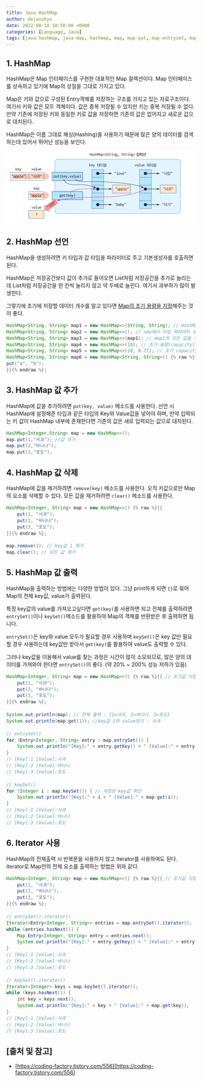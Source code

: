 ```yaml
---
title: Java HashMap
author: dejavuhyo
date: 2022-08-18 10:50:00 +0900
categories: [Language, Java]
tags: [java-hashmap, java-map, hashmap, map, map-put, map-entryset, map-keyset, 자바-hashmap, 자바-map, hashmap-선언, hashmap-값-추가, hashmap-값-삭제, hashmap-값-출력]
---
```


## 1. HashMap
HashMap은 Map 인터페이스를 구현한 대표적인 Map 컬렉션이다. Map 인터페이스를 상속하고 있기에 Map의 성질을 그대로 가지고 있다.

Map은 키와 값으로 구성된 Entry객체를 저장하는 구조를 가지고 있는 자료구조이다. 여기서 키와 값은 모두 객체이다. 값은 중복 저장될 수 있지만 키는 중복 저장될 수 없다. 만약 기존에 저장된 키와 동일한 키로 값을 저장하면 기존의 값은 없어지고 새로운 값으로 대치된다.

HashMap은 이름 그대로 해싱(Hashing)을 사용하기 때문에 많은 양의 데이터를 검색하는데 있어서 뛰어난 성능을 보인다.

![java-hashmap](/assets/img/2022-08-18-java-hashmap/java-hashmap.png)

## 2. HashMap 선언
HashMap을 생성하려면 키 타입과 값 타입을 파라미터로 주고 기본생성자를 호출하면 된다.

HashMap은 저장공간보다 값이 추가로 들어오면 List처럼 저장공간을 추가로 늘리는데 List처럼 저장공간을 한 칸씩 늘리지 않고 약 두배로 늘린다. 여기서 과부하가 많이 발생한다.

그렇기에 초기에 저장할 데이터 개수를 알고 있다면 [Map의 초기 용량을 지정](https://d2.naver.com/helloworld/831311)해주는 것이 좋다.

```java
HashMap<String, String> map1 = new HashMap<>(String, String); // HashMap생성
HashMap<String, String> map2 = new HashMap<>(); // new에서 타입 파라미터 생략가능
HashMap<String, String> map3 = new HashMap<>(map1); // map1의 모든 값을 가진 HashMap생성
HashMap<String, String> map4 = new HashMap<>(10); // 초기 용량(capacity)지정
HashMap<String, String> map5 = new HashMap<>(10, 0.7f); // 초기 capacity, load factor 지정
HashMap<String, String> map6 = new HashMap<String, String>() {% raw %}{{ // 초기값 지정
put("a", "b");
}}{% endraw %};
```

## 3. HashMap 값 추가
HashMap에 값을 추가하려면 `put(key, value)` 메소드를 사용한다. 선언 시 HashMap에 설정해준 타입과 같은 타입의 Key와 Value값을 넣어야 하며, 만약 입력되는 키 값이 HashMap 내부에 존재한다면 기존의 값은 새로 입력되는 값으로 대치된다.

```java
HashMap<Integer,String> map = new HashMap<>();
map.put(1,"사과"); //값 추가
map.put(2,"바나나");
map.put(3,"포도");
```

## 4. HashMap 값 삭제
HashMap에 값을 제거하려면 `remove(key)` 메소드를 사용한다. 오직 키값으로만 Map의 요소를 삭제할 수 있다. 모든 값을 제거하려면 `clear()` 메소드를 사용한다.

```java
HashMap<Integer, String> map = new HashMap<>() {% raw %}{{
    put(1, "사과");
    put(2, "바나나");
    put(3, "포도");
}}{% endraw %};

map.remove(1); // key값 1 제거
map.clear(); // 모든 값 제거
```

## 5. HashMap 값 출력
HashMap을 출력하는 방법에는 다양한 방법이 있다. 그냥 print하게 되면 `{}`로 묶어 Map의 전체 key값, value가 출력된다.

특정 key값의 value를 가져오고싶다면 `get(key)`를 사용하면 되고 전체를 출력하려면 `entrySet()`이나 `keySet()`메소드를 활용하여 Map의 객체를 반환받은 후 출력하면 됩니다.

`entrySet()`은 key와 value 모두가 필요할 경우 사용하며 `keySet()`은 key 값만 필요할 경우 사용하는데 key값만 받아서 `get(key)`를 활용하여 value도 출력할 수 있다.

그러나 key값을 이용해서 value를 찾는 과정은 시간이 많이 소모되므로, 많은 양의 데이터를 가져와야 한다면 `entrySet()`이 좋다. (약 20% ~ 200% 성능 저하가 있음)

```java
HashMap<Integer, String> map = new HashMap<>() {% raw %}{{ // 초기값 지정
    put(1, "사과");
    put(2, "바나나");
    put(3, "포도");
}}{% endraw %};

System.out.println(map); // 전체 출력 : {1=사과, 2=바나나, 3=포도}
System.out.println(map.get(1)); //key값 1의 value얻기 : 사과

// entrySet()
for (Entry<Integer, String> entry : map.entrySet()) {
    System.out.println("[Key]:" + entry.getKey() + " [Value]:" + entry.getValue());
}
// [Key]:1 [Value]:사과
// [Key]:2 [Value]:바나나
// [Key]:3 [Value]:포도

// keySet()
for (Integer i : map.keySet()) { // 저장된 key값 확인
    System.out.println("[Key]:" + i + " [Value]:" + map.get(i));
}
// [Key]:1 [Value]:사과
// [Key]:2 [Value]:바나나
// [Key]:3 [Value]:포도
```

## 6. Iterator 사용
HashMap의 전체출력 시 반복문을 사용하지 않고 Iterator를 사용하여도 된다. iterator로 Map안의 전체 요소를 출력하는 방법은 위와 같다.

```java
HashMap<Integer, String> map = new HashMap<>() {% raw %}{{ // 초기값 지정
    put(1, "사과");
    put(2, "바나나");
    put(3, "포도");
}}{% endraw %};

// entrySet().iterator()
Iterator<Entry<Integer, String>> entries = map.entrySet().iterator();
while (entries.hasNext()) {
    Map.Entry<Integer, String> entry = entries.next();
    System.out.println("[Key]:" + entry.getKey() + " [Value]:" + entry.getValue());
}
// [Key]:1 [Value]:사과
// [Key]:2 [Value]:바나나
// [Key]:3 [Value]:포도

// keySet().iterator()
Iterator<Integer> keys = map.keySet().iterator();
while (keys.hasNext()) {
    int key = keys.next();
    System.out.println("[Key]:" + key + " [Value]:" + map.get(key));
}
// [Key]:1 [Value]:사과
// [Key]:2 [Value]:바나나
// [Key]:3 [Value]:포도
```

## [출처 및 참고]
* [https://coding-factory.tistory.com/556](https://coding-factory.tistory.com/556)
